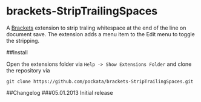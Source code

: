 brackets-StripTrailingSpaces
=================

A [Brackets](http://brackets.io) extension to strip traling whitespace at the end of the line on document save.
The extension adds a menu item to the Edit menu to toggle the stripping.

##Install

Open the extensions folder via `Help -> Show Extensions Folder` and clone the repository via

`git clone https://github.com/pockata/brackets-StripTrailingSpaces.git`


##Changelog
###05.01.2013
Initial release